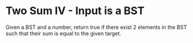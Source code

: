 # Two Sum IV - Input is a BST

Given a BST and a number, return true if there exist 2 elements in the BST such that their sum is equal to the given target.